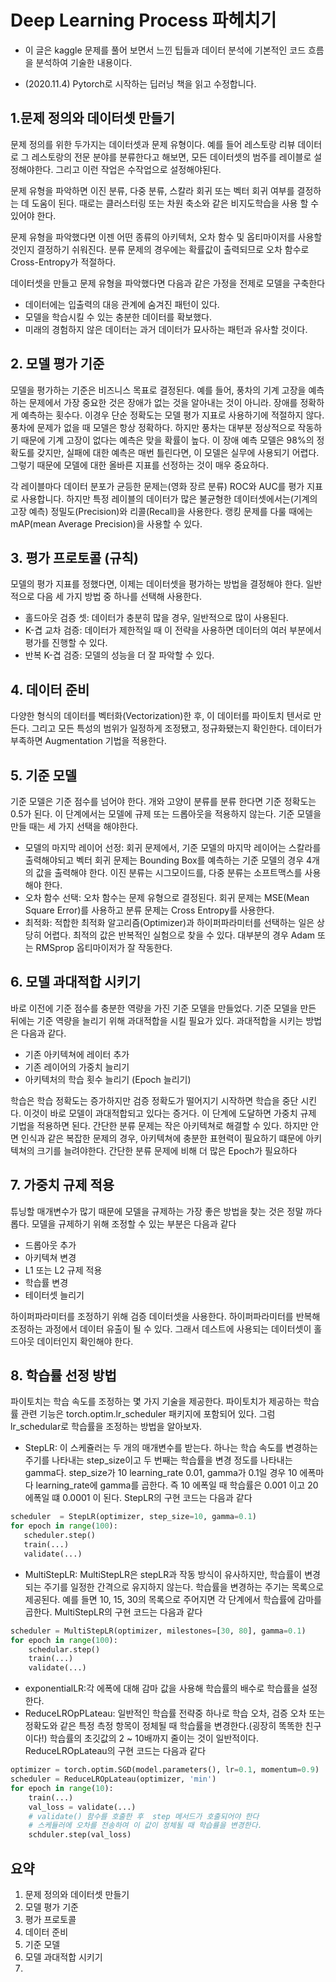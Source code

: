 # Deep Learning Process 파헤치기

* 이 글은 kaggle 문제를 풀어 보면서 느낀 팁들과 데이터 분석에 기본적인 코드 흐름을 분석하여 기술한 내용이다.

* (2020.11.4) Pytorch로 시작하는 딥러닝 책을 읽고 수정합니다.


## 1.문제 정의와 데이터셋 만들기

문제 정의를 위한 두가지는 데이터셋과 문제 유형이다.
예를 들어 레스토랑 리뷰 데이터로 그 레스토랑의 전문 분야를 분류한다고 해보면, 모든 데이터셋의 범주를 레이블로 설정해야한다. 그리고 이런 작업은 수작업으로 설정해야된다.

문제 유형을 파악하면 이진 분류, 다중 분류, 스칼라 회귀 또는 벡터 회귀 여부를 결정하는 데 도움이 된다. 때로는 클러스터링 또는 차원 축소와 같은 비지도학습을 사용 할 수 있어야 한다.

문제 유형을 파악했다면 이젠 어떤 종류의 아키텍처, 오차 함수 및 옵티마이저를 사용할 것인지 결정하기 쉬워진다. 분류 문제의 경우에는 확률값이 출력되므로 오차 함수로 Cross-Entropy가 적절하다.

데이터셋을 만들고 문제 유형을 파악했다면 다음과 같은 가정을 전제로 모델을 구축한다
- 데이터에는 입출력의 대응 관계에 숨겨진 패턴이 있다.
- 모델을 학습시킬 수 있는 충분한 데이터를 확보했다.
- 미래의 경험하지 않은 데이터는 과거 데이터가 묘사하는 패턴과 유사할 것이다.


## 2. 모델 평가 기준

모델을 평가하는 기준은 비즈니스 목표로 결정된다. 예를 들어, 풍차의 기계 고장을 예측하는 문제에서 가장 중요한 것은 장애가 없는 것을 알아내는 것이 아니라. 장애를 정확하게 예측하는 횟수다. 이경우 단순 정확도는 모델 평가 지표로 사용하기에 적절하지 않다. 풍차에 문제가 없을 때 모델은 항상 정확하다. 하지만 풍차는 대부분 정상적으로 작동하기 때문에 기계 고장이 없다는 예측은 맞을 확률이 높다. 이 장애 예측 모델은 98%의 정확도를 갖지만, 실패에 대한 예측은 매번 틀린다면, 이 모델은 실무에 사용되기 어렵다. 그렇기 때문에 모델에 대한 올바른 지표를 선정하는 것이 매우 중요하다.

각 레이블마다 데이터 분포가 균등한 문제는(영화 장르 분류) ROC와 AUC를 평가 지표로 사용합니다.
하지만 특정 레이블의 데이터가 많은 불균형한 데이터셋에서는(기계의 고장 예측) 정밀도(Precision)와 리콜(Recall)을 사용한다.
랭킹 문제를 다룰 때에는 mAP(mean Average Precision)을 사용할 수 있다.

## 3. 평가 프로토콜 (규칙)
모델의 평가 지표를 정했다면, 이제는 데이터셋을 평가하는 방법을 결정해야 한다. 일반적으로 다음 세 가지 방법 중 하나를 선택해 사용한다.

- 홀드아웃 검증 셋: 데이터가 충분히 많을 경우, 일반적으로 많이 사용된다.
- K-겹 교차 검증: 데이터가 제한적일 때 이 전략을 사용하면 데이터의 여러 부분에서 평가를 진행할 수 있다.
- 반복 K-겹 검증:  모델의 성능을 더 잘 파악할 수 있다.


## 4. 데이터 준비
다양한 형식의 데이터를 벡터화(Vectorization)한 후, 이 데이터를 파이토치 텐서로 만든다. 그리고 모든 특성의 범위가 일정하게 조정됐고, 정규화됐는지 확인한다. 데이터가 부족하면 Augmentation 기법을 적용한다.

## 5. 기준 모델
기준 모델은 기준 점수를 넘어야 한다. 개와 고양이 분류를 분류 한다면 기준 정확도는 0.5가 된다. 이 단계에서는 모델에 규제 또는 드롭아웃을 적용하지 않는다. 
기준 모델을 만들 때는 세 가지 선택을 해야한다.

- 모델의 마지막 레이어 선정: 회귀 문제에서, 기준 모델의 마지막 레이어는 스칼라를 출력해야되고 벡터 회귀 문제는 Bounding Box를 예측하는 기준 모델의 경우 4개의 값을 출력해야 한다. 이진 분류는 시그모이드를, 다중 분류는 소프트맥스를 사용해야 한다.
- 오차 함수 선택: 오차 함수는 문제 유형으로 결정된다. 회귀 문제는 MSE(Mean Square Error)를 사용하고 분류 문제는 Cross Entropy를 사용한다.
- 최적화: 적합한 최적화 알고리즘(Optimizer)과 하이퍼파라미터를 선택하는 일은 상당히 어렵다. 최적의 값은 반복적인 실험으로 찾을 수 있다. 대부분의 경우 Adam 또는 RMSprop 옵티마이저가 잘 작동한다.

## 6. 모델 과대적합 시키기
바로 이전에 기준 점수를 충분한 역량을 가진 기준 모델을 만들었다. 기준 모델을 만든 뒤에는 기준 역량을 늘리기 위해 과대적합을 시킬 필요가 있다. 과대적합을 시키는 방법은 다음과 같다.

- 기존 아키텍쳐에 레이터 추가
- 기존 레이어의 가중치 늘리기
- 아키텍처의 학습 횟수 늘리기 (Epoch 늘리기)

학습은 학습 정확도는 증가하지만 검증 정확도가 떨어지기 시작하면 학습을 중단 시킨다. 
이것이 바로 모델이 과대적합되고 있다는 증거다. 이 단계에 도달하면 가중치 규제 기법을 적용하면 된다.
간단한 분류 문제는 작은 아키텍쳐로 해결할 수 있다. 하지만 안면 인식과 같은 복잡한 문제의 경우, 아키텍쳐에 충분한 표현력이 필요하기 떄문에 아키텍쳐의 크기를 늘려야한다. 간단한 분류 문제에 비해 더 많은 Epoch가 필요하다 



## 7. 가중치 규제 적용

튜닝할 매개변수가 많기 때문에 모델을 규제하는 가장 좋은 방법을 찾는 것은 정말 까다롭다. 모델을 규제하기 위해 조정할 수 있는 부분은 다음과 같다

 - 드롭아웃 추가
 - 아키텍쳐 변경
 - L1 또는 L2 규제 적용
 - 학습률 변경
 - 테이터셋 늘리기

 하이퍼파라미터를 조정하기 위해 검증 데이터셋을 사용한다. 하이퍼파라미터를 반복해 조정하는 과정에서 데이터 유출이 될 수 있다. 그래서 데스트에 사용되는 데이터셋이 홀드아웃 데이터인지 확인해야 한다. 


## 8. 학습률 선정 방법
파이토치는 학습 속도를 조정하는 몇 가지 기술을 제공한다. 파이토치가 제공하는 학습률 관련 기능은 torch.optim.lr_scheduler 패키지에 포함되어 있다. 그럼 lr_schedular로 학습률을 조정하는 방법을 알아보자.
 - StepLR: 이 스케쥴러는 두 개의 매개변수를 받는다. 하나는 학습 속도를 변경하는 주기를 나타내는 step_size이고 두 번째는 학습률을 변경 정도를 나타내는 gamma다. step_size가 10 learning_rate 0.01, gamma가 0.1일 경우 10 에폭마다 learning_rate에 gamma를 곱한다. 즉 10 에폭일 때 학습률은 0.001 이고 20 에폭일 떄 0.0001 이 된다. StepLR의 구현 코드는 다음과 같다
 ``` python
 scheduler  = StepLR(optimizer, step_size=10, gamma=0.1)
 for epoch in range(100):
    scheduler.step()
    train(...)
    validate(...)
```

- MultiStepLR: MultiStepLR은 stepLR과 작동 방식이 유사하지만, 학습률이 변경되는 주기를 일정한 간격으로 유지하지 않는다. 학습률을 변경하는 주기는 목록으로 제공된다. 예를 들면 10, 15, 30의 목록으로 주어지면 각 단계에서 학습률에 감마를 곱한다. MultiStepLR의 구현 코드는 다음과 같다
```python
scheduler = MultiStepLR(optimizer, milestones=[30, 80], gamma=0.1)
for epoch in range(100):
    schedular.step()
    train(...)
    validate(...)
```
- exponentialLR:각 에폭에 대해 감마 값을 사용해 학습률의 배수로 학습률을 설정한다.
- ReduceLROpPLateau: 일반적인 학습률 전략중 하나로 학습 오차, 검증 오차 또는 정확도와 같은 특정 측정 항목이 정체될 때 학습률을 변경한다.(굉장히 똑똑한 친구이다!) 학습률의 초깃값의 2 ~ 10배까지 줄이는 것이 일반적이다. ReduceLROpLateau의 구현 코드는 다음과 같다
```python
optimizer = torch.optim.SGD(model.parameters(), lr=0.1, momentum=0.9)
scheduler = ReduceLROpLateau(optimizer, 'min')
for epoch in range(10):
    train(...)
    val_loss = validate(...)
    # validate() 함수를 호출한 후  step 메서드가 호출되어야 한다
    # 스케듈러에 오차를 전송하여 이 값이 정체될 때 학습률을 변경한다.
    schduler.step(val_loss)
```
## 요약

1. 문제 정의와 데이터셋 만들기
2. 모델 평가 기준
3. 평가 프로토콜
4. 데이터 준비
5. 기준 모델
6. 모델 과대적합 시키기
7. 